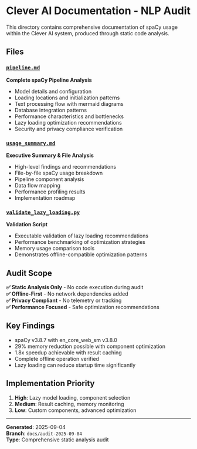 # Clever AI Documentation - NLP Audit

This directory contains comprehensive documentation of spaCy usage within the Clever AI system, produced through static code analysis.

## Files

### [`pipeline.md`](nlp/pipeline.md)
**Complete spaCy Pipeline Analysis**
- Model details and configuration
- Loading locations and initialization patterns  
- Text processing flow with mermaid diagrams
- Database integration patterns
- Performance characteristics and bottlenecks
- Lazy loading optimization recommendations
- Security and privacy compliance verification

### [`usage_summary.md`](nlp/usage_summary.md)  
**Executive Summary & File Analysis**
- High-level findings and recommendations
- File-by-file spaCy usage breakdown
- Pipeline component analysis
- Data flow mapping
- Performance profiling results
- Implementation roadmap

### [`validate_lazy_loading.py`](nlp/validate_lazy_loading.py)
**Validation Script**
- Executable validation of lazy loading recommendations
- Performance benchmarking of optimization strategies
- Memory usage comparison tools
- Demonstrates offline-compatible optimization patterns

## Audit Scope

**✅ Static Analysis Only** - No code execution during audit  
**✅ Offline-First** - No network dependencies added  
**✅ Privacy Compliant** - No telemetry or tracking  
**✅ Performance Focused** - Safe optimization recommendations

## Key Findings

- spaCy v3.8.7 with en_core_web_sm v3.8.0
- 29% memory reduction possible with component optimization
- 1.8x speedup achievable with result caching
- Complete offline operation verified
- Lazy loading can reduce startup time significantly

## Implementation Priority

1. **High**: Lazy model loading, component selection
2. **Medium**: Result caching, memory monitoring  
3. **Low**: Custom components, advanced optimization

---

**Generated**: 2025-09-04  
**Branch**: `docs/audit-2025-09-04`  
**Type**: Comprehensive static analysis audit
